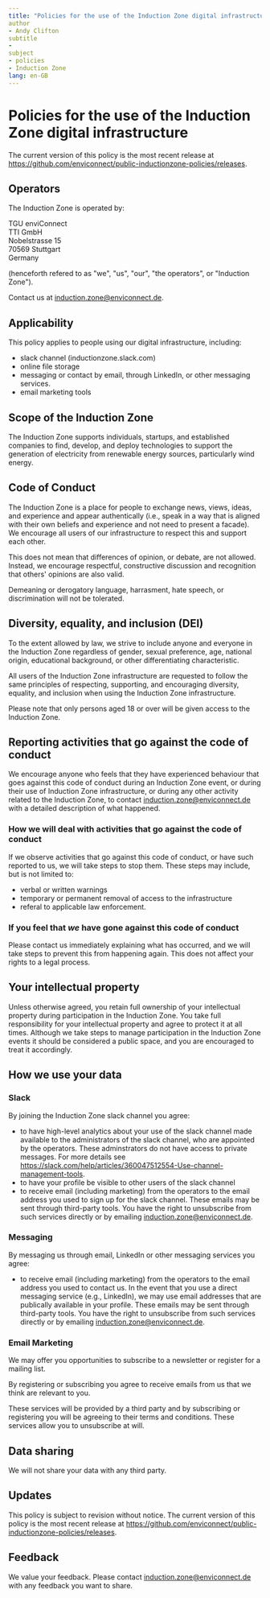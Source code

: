 ```yaml
---
title: "Policies for the use of the Induction Zone digital infrastructure"
author
- Andy Clifton
subtitle
-
subject
- policies
- Induction Zone
lang: en-GB
---
```


# Policies for the use of the Induction Zone digital infrastructure

The current version of this policy is the most recent release at https://github.com/enviconnect/public-inductionzone-policies/releases.

## Operators
The Induction Zone is operated by:

TGU enviConnect<br>
TTI GmbH<br>
Nobelstrasse 15<br>
70569 Stuttgart<br>
Germany

(henceforth refered to as "we", "us", "our", "the operators", or "Induction Zone").

Contact us at induction.zone@enviconnect.de.

## Applicability
This policy applies to people using our digital infrastructure, including:

- slack channel (inductionzone.slack.com)
- online file storage
- messaging or contact by email, through LinkedIn, or other messaging services.
- email marketing tools

## Scope of the Induction Zone
The Induction Zone supports individuals, startups, and established companies to find, develop, and deploy technologies to support the generation of electricity from renewable energy sources, particularly wind energy.

## Code of Conduct
The Induction Zone is a place for people to exchange news, views, ideas, and experience and appear authentically (i.e., speak in a way that is aligned with their own beliefs and experience and not need to present a facade). We encourage all users of our infrastructure to respect this and support each other. 

This does not mean that differences of opinion, or debate, are not allowed. Instead, we encourage respectful, constructive discussion and recognition that others' opinions are also valid.

Demeaning or derogatory language, harrasment, hate speech, or discrimination will not be tolerated.

## Diversity, equality, and inclusion (DEI)
To the extent allowed by law, we strive to include anyone and everyone in the Induction Zone regardless of gender, sexual preference, age, national origin, educational background, or other differentiating characteristic.

All users of the Induction Zone infrastructure are requested to follow the same principles of respecting, supporting, and encouraging diversity, equality, and inclusion when using the Induction Zone infrastructure.

Please note that only persons aged 18 or over will be given access to the Induction Zone.

## Reporting activities that go against the code of conduct
We encourage anyone who feels that they have experienced behaviour that goes against this code of conduct during an Induction Zone event, or during their use of Induction Zone infrastructure, or during any other activity related to the Induction Zone, to contact induction.zone@enviconnect.de with a detailed description of what happened.

### How we will deal with activities that go against the code of conduct
If we observe activities that go against this code of conduct, or have such reported to us, we will take steps to stop them. These steps may include, but is not limited to:

- verbal or written warnings
- temporary or permanent removal of access to the infrastructure
- referal to applicable law enforcement.

### If you feel that _we_ have gone against this code of conduct
Please contact us immediately explaining what has occurred, and we will take steps to prevent this from happening again. This does not affect your rights to a legal process.

## Your intellectual property
Unless otherwise agreed, you retain full ownership of your intellectual property during participation in the Induction Zone. You take full responsibility for your intellectual property and agree to protect it at all times. Although we take steps to manage participation in the Induction Zone events it should be considered a public space, and you are encouraged to treat it accordingly.

## How we use your data

### Slack
By joining the Induction Zone slack channel you agree:

- to have high-level analytics about your use of the slack channel made available to the administrators of the slack channel, who are appointed by the operators. These adminstrators do not have access to private messages. For more details see https://slack.com/help/articles/360047512554-Use-channel-management-tools. 
- to have your profile be visible to other users of the slack channel
- to receive email (including marketing) from the operators to the email address you used to sign up for the slack channel. These emails may be sent through third-party tools. You have the right to unsubscribe from such services directly or by emailing induction.zone@enviconnect.de.

### Messaging
By messaging us through email, LinkedIn or other messaging services you agree:

- to receive email (including marketing) from the operators to the email address you used to contact us. In the event that you use a direct messaging service (e.g., LinkedIn), we may use email addresses that are publically available in your profile. These emails may be sent through third-party tools. You have the right to unsubscribe from such services directly or by emailing induction.zone@enviconnect.de.

### Email Marketing
We may offer you opportunities to subscribe to a newsletter or register for a mailing list. 

By registering or subscribing you agree to receive emails from us that we think are relevant to you.

These services will be provided by a third party and by subscribing or registering you will be agreeing to their terms and conditions. These services allow you to unsubscribe at will.

## Data sharing
We will not share your data with any third party.

## Updates
This policy is subject to revision without notice. The current version of this policy is the most recent release at https://github.com/enviconnect/public-inductionzone-policies/releases.

## Feedback
We value your feedback. Please contact induction.zone@enviconnect.de with any feedback you want to share.
